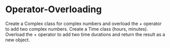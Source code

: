 # Operator-Overloading
Create a Complex class for complex numbers and overload the + operator to add two complex numbers. Create a Time class (hours, minutes). Overload the + operator to add two time durations and return the result as a new object.
